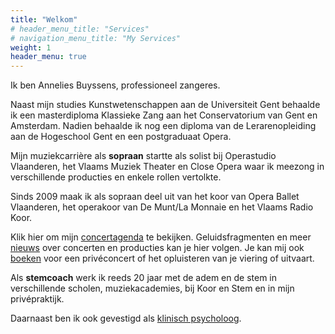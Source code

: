 ```yaml
---
title: "Welkom"
# header_menu_title: "Services"
# navigation_menu_title: "My Services"
weight: 1
header_menu: true
---
```


<!-- {{< figure src="/images/others/close_opera.jpg" width="200" alt="Annelies Buyssens" class="left" >}} -->

Ik ben Annelies Buyssens, professioneel zangeres.

Naast mijn studies Kunstwetenschappen aan de Universiteit Gent behaalde ik een masterdiploma Klassieke Zang aan het Conservatorium van Gent en Amsterdam. Nadien behaalde ik nog een diploma van de Lerarenopleiding aan de Hogeschool Gent en een postgraduaat Opera.

Mijn muziekcarrière als **sopraan** startte als solist bij Operastudio Vlaanderen, het Vlaams Muziek Theater en Close Opera waar ik meezong in verschillende producties en enkele rollen vertolkte.

Sinds 2009 maak ik als sopraan deel uit van het koor van Opera Ballet Vlaanderen, het operakoor van De Munt/La Monnaie en het Vlaams Radio Koor. 

Klik hier om mijn [concertagenda](/concertagenda) te bekijken.
Geluidsfragmenten en meer [nieuws](https://www.facebook.com/Sopraan.VocalCoach/) over concerten en producties kan je hier volgen. Je kan mij ook [boeken](#booking) voor een privéconcert of het opluisteren van je viering of uitvaart.

Als **stemcoach** werk ik reeds 20 jaar met de adem en de stem in verschillende scholen, muziekacademies, bij Koor en Stem en in mijn privépraktijk.

Daarnaast ben ik ook gevestigd als [klinisch psycholoog](/psycholoog).
